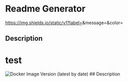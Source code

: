 # Readme Generator

https://img.shields.io/static/v1?label=<Version>&message=<one>&color=<blue>
## Description

# test

<img alt="Docker Image Version (latest by date)" src="https://img.shields.io/docker/v/Mathew-Harvey/ReadMe-Generator">
## Description

